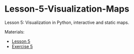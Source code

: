 # Lesson-5-Visualization-Maps
Lesson 5: Visualization in Python, interactive and static maps. 

Materials:
 - [Lesson 5](https://automating-gis-processes.github.io/2016/Lesson5-overview.html)
 - [Exercise 5](https://classroom.github.com/assignment-invitations/89827a0c6532a4910690c43c821445da)
 
 
